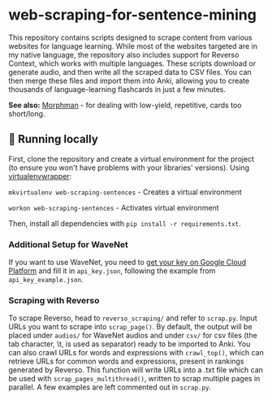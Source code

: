 # web-scraping-for-sentence-mining

This repository contains scripts designed to scrape content from various websites for language learning. While most of the websites targeted are in my native language, the repository also includes support for Reverso Context, which works with multiple languages. These scripts download or generate audio, and then write all the scraped data to CSV files. You can then merge these files and import them into Anki, allowing you to create thousands of language-learning flashcards in just a few minutes.

**See also:**
[Morphman](https://massimmersionapproach.com/table-of-contents/anki/morphman/) - for dealing with low-yield, repetitive, cards too short/long.

## 🏡 Running locally

First, clone the repository and create a virtual environment for the project (to ensure you won't have problems with your libraries' versions). Using [virtualenvwrapper](https://virtualenvwrapper.readthedocs.io/en/latest/):

`mkvirtualenv web-scraping-sentences` - Creates a virtual environment

`workon web-scraping-sentences` - Activates virtual environment

Then, install all dependencies with `pip install -r requirements.txt`.

### Additional Setup for WaveNet

If you want to use WaveNet, you need to [get your key on Google Cloud Platform](https://cloud.google.com/text-to-speech/docs/quickstart-client-libraries) and fill it in `api_key.json`, following the example from `api_key_example.json`.

### Scraping with Reverso
To scrape Reverso, head to `reverso_scraping/` and refer to `scrap.py`. Input URLs you want to scrape into `scrap_page()`. By default, the output will be placed under `audios/` for WaveNet audios and under `csv/` for csv files (the tab character, \t, is used as separator) ready to be imported to Anki. You can also crawl URLs for words and expressions with `crawl_top()`, which can retrieve URLs for common words and expressions, present in rankings generated by Reverso. This function will write URLs into a .txt file which can be used with `scrap_pages_multithread()`, written to scrap multiple pages in parallel. A few examples are left commented out in `scrap.py`.
